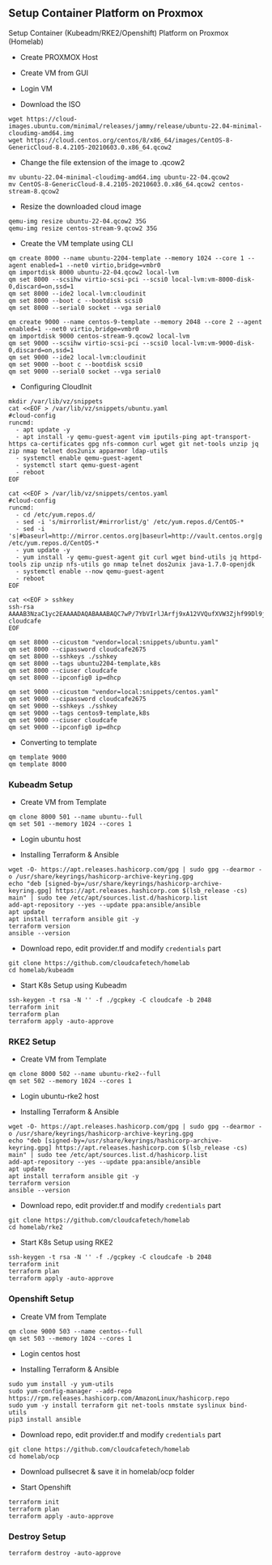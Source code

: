 ## Setup Container Platform on Proxmox
Setup Container (Kubeadm/RKE2/Openshift) Platform on Proxmox (Homelab)

- Create PROXMOX Host

- Create VM from GUI

- Login VM
  
- Download the ISO 

```
wget https://cloud-images.ubuntu.com/minimal/releases/jammy/release/ubuntu-22.04-minimal-cloudimg-amd64.img
wget https://cloud.centos.org/centos/8/x86_64/images/CentOS-8-GenericCloud-8.4.2105-20210603.0.x86_64.qcow2
```

- Change the file extension of the image to .qcow2

```
mv ubuntu-22.04-minimal-cloudimg-amd64.img ubuntu-22-04.qcow2
mv CentOS-8-GenericCloud-8.4.2105-20210603.0.x86_64.qcow2 centos-stream-8.qcow2
```

- Resize the downloaded cloud image

```
qemu-img resize ubuntu-22-04.qcow2 35G
qemu-img resize centos-stream-9.qcow2 35G
```

- Create the VM template using CLI

```
qm create 8000 --name ubuntu-2204-template --memory 1024 --core 1 --agent enabled=1 --net0 virtio,bridge=vmbr0
qm importdisk 8000 ubuntu-22-04.qcow2 local-lvm
qm set 8000 --scsihw virtio-scsi-pci --scsi0 local-lvm:vm-8000-disk-0,discard=on,ssd=1
qm set 8000 --ide2 local-lvm:cloudinit
qm set 8000 --boot c --bootdisk scsi0
qm set 8000 --serial0 socket --vga serial0

qm create 9000 --name centos-9-template --memory 2048 --core 2 --agent enabled=1 --net0 virtio,bridge=vmbr0
qm importdisk 9000 centos-stream-9.qcow2 local-lvm
qm set 9000 --scsihw virtio-scsi-pci --scsi0 local-lvm:vm-9000-disk-0,discard=on,ssd=1
qm set 9000 --ide2 local-lvm:cloudinit
qm set 9000 --boot c --bootdisk scsi0
qm set 9000 --serial0 socket --vga serial0

```

- Configuring CloudInit

```
mkdir /var/lib/vz/snippets
cat <<EOF > /var/lib/vz/snippets/ubuntu.yaml
#cloud-config
runcmd:
  - apt update -y
  - apt install -y qemu-guest-agent vim iputils-ping apt-transport-https ca-certificates gpg nfs-common curl wget git net-tools unzip jq zip nmap telnet dos2unix apparmor ldap-utils
  - systemctl enable qemu-guest-agent
  - systemctl start qemu-guest-agent
  - reboot
EOF

cat <<EOF > /var/lib/vz/snippets/centos.yaml
#cloud-config
runcmd:
  - cd /etc/yum.repos.d/
  - sed -i 's/mirrorlist/#mirrorlist/g' /etc/yum.repos.d/CentOS-*
  - sed -i 's|#baseurl=http://mirror.centos.org|baseurl=http://vault.centos.org|g' /etc/yum.repos.d/CentOS-*
  - yum update -y
  - yum install -y qemu-guest-agent git curl wget bind-utils jq httpd-tools zip unzip nfs-utils go nmap telnet dos2unix java-1.7.0-openjdk 
  - systemctl enable --now qemu-guest-agent
  - reboot
EOF

cat <<EOF > sshkey
ssh-rsa AAAAB3NzaC1yc2EAAAADAQABAAABAQC7wP/7YbVIrlJArfj9xA12VVQufXVW3Zjhf99Dl9j6mI0m3aVT1/EXWDOAGPjRa0kx/kX6UjtDqtpVpMGyVsMWqxm6oKFqt/fkf8CWpK3xNVn1yOKU9GvSJxeRRvNEFsFXWws2w9qLbE/fD15gLJTOwRk8OhlZ66sNhVPq+y2JutWlbR/Uwl0CWCY0yGWnkkoHClkGmq8EnAvY7Tf6SqZVVLXC3R40qU16DqQNR2WSTuFq1td+PFJN/1N70VcfYZuD6GMkrVxVx54iLNWt1/pCpn+ekwARDjPeHeWSO5907Yat9URvyhwLZM/9oi4hM0W1MuUHm+nyUWWj3islVk3V cloudcafe
EOF

qm set 8000 --cicustom "vendor=local:snippets/ubuntu.yaml"
qm set 8000 --cipassword cloudcafe2675
qm set 8000 --sshkeys ./sshkey
qm set 8000 --tags ubuntu2204-template,k8s
qm set 8000 --ciuser cloudcafe
qm set 8000 --ipconfig0 ip=dhcp

qm set 9000 --cicustom "vendor=local:snippets/centos.yaml"
qm set 9000 --cipassword cloudcafe2675
qm set 9000 --sshkeys ./sshkey
qm set 9000 --tags centos9-template,k8s
qm set 9000 --ciuser cloudcafe
qm set 9000 --ipconfig0 ip=dhcp
```

- Converting to template

```
qm template 9000
qm template 8000
```

### Kubeadm Setup

- Create VM from Template

```
qm clone 8000 501 --name ubuntu--full
qm set 501 --memory 1024 --cores 1
```

- Login ubuntu host

- Installing Terraform & Ansible

```
wget -O- https://apt.releases.hashicorp.com/gpg | sudo gpg --dearmor -o /usr/share/keyrings/hashicorp-archive-keyring.gpg
echo "deb [signed-by=/usr/share/keyrings/hashicorp-archive-keyring.gpg] https://apt.releases.hashicorp.com $(lsb_release -cs) main" | sudo tee /etc/apt/sources.list.d/hashicorp.list
add-apt-repository --yes --update ppa:ansible/ansible
apt update
apt install terraform ansible git -y
terraform version
ansible --version
```
- Download repo, edit provider.tf and modify ```credentials``` part

```
git clone https://github.com/cloudcafetech/homelab
cd homelab/kubeadm
```

- Start K8s Setup using Kubeadm

```
ssh-keygen -t rsa -N '' -f ./gcpkey -C cloudcafe -b 2048
terraform init
terraform plan 
terraform apply -auto-approve
```

### RKE2 Setup

- Create VM from Template

```
qm clone 8000 502 --name ubuntu-rke2--full
qm set 502 --memory 1024 --cores 1
```

- Login ubuntu-rke2 host

- Installing Terraform & Ansible

```
wget -O- https://apt.releases.hashicorp.com/gpg | sudo gpg --dearmor -o /usr/share/keyrings/hashicorp-archive-keyring.gpg
echo "deb [signed-by=/usr/share/keyrings/hashicorp-archive-keyring.gpg] https://apt.releases.hashicorp.com $(lsb_release -cs) main" | sudo tee /etc/apt/sources.list.d/hashicorp.list
add-apt-repository --yes --update ppa:ansible/ansible
apt update
apt install terraform ansible git -y
terraform version
ansible --version
```

- Download repo, edit provider.tf and modify ```credentials``` part

```
git clone https://github.com/cloudcafetech/homelab
cd homelab/rke2
```

- Start K8s Setup using RKE2

```
ssh-keygen -t rsa -N '' -f ./gcpkey -C cloudcafe -b 2048
terraform init
terraform plan 
terraform apply -auto-approve
```

### Openshift Setup

- Create VM from Template

```
qm clone 9000 503 --name centos--full
qm set 503 --memory 1024 --cores 1
```

- Login centos host

- Installing Terraform & Ansible

```
sudo yum install -y yum-utils
sudo yum-config-manager --add-repo https://rpm.releases.hashicorp.com/AmazonLinux/hashicorp.repo
sudo yum -y install terraform git net-tools nmstate syslinux bind-utils
pip3 install ansible
```

- Download repo, edit provider.tf and modify ```credentials``` part

```
git clone https://github.com/cloudcafetech/homelab
cd homelab/ocp
```

- Download pullsecret & save it in homelab/ocp folder

- Start Openshift

```
terraform init
terraform plan 
terraform apply -auto-approve
```

### Destroy Setup 

```terraform destroy -auto-approve```
